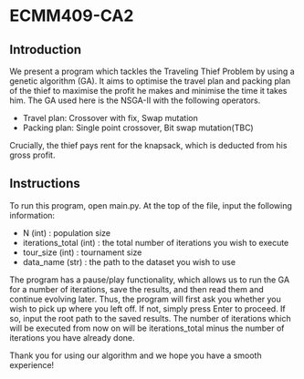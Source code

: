 # ECMM409-CA2
## Introduction
We present a program which tackles the Traveling Thief Problem by using a genetic algorithm (GA). It aims to optimise the travel plan and packing plan of the thief to maximise the profit he makes and minimise the time it takes him.
The GA used here is the NSGA-II with the following operators.
* Travel plan: Crossover with fix, Swap mutation
* Packing plan: Single point crossover, Bit swap mutation(TBC)

Crucially, the thief pays rent for the knapsack, which is deducted from his gross profit.
## Instructions
To run this program, open main.py. At the top of the file, input the following information:
* N (int) : population size
* iterations_total (int) : the total number of iterations you wish to execute
* tour_size (int) : tournament size
* data_name (str) : the path to the dataset you wish to use

The program has a pause/play functionality, which allows us to run the GA for a number of iterations, save the results, and then read them and continue evolving later.
Thus, the program will first ask you whether you wish to pick up where you left off. If not, simply press Enter to proceed. If so, input the root path to the saved results.
The number of iterations which will be executed from now on will be iterations_total minus the number of iterations you have already done.

Thank you for using our algorithm and we hope you have a smooth experience!
